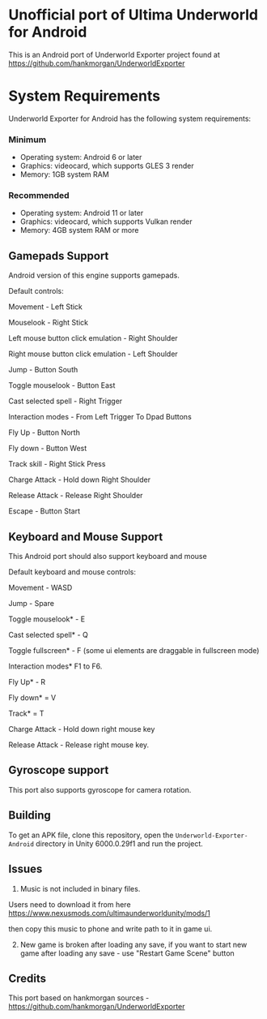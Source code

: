 # Unofficial port of Ultima Underworld for Android
This is an Android port of Underworld Exporter project found at https://github.com/hankmorgan/UnderworldExporter 

# System Requirements

Underworld Exporter for Android has the following system requirements:

### Minimum
* Operating system: Android 6 or later
* Graphics: videocard, which supports GLES 3 render
* Memory: 1GB system RAM

### Recommended
* Operating system: Android 11 or later
* Graphics: videocard, which supports Vulkan render
* Memory: 4GB system RAM or more

## Gamepads Support
Android version of this engine supports gamepads.

Default controls:

Movement - Left Stick

Mouselook - Right Stick

Left mouse button click emulation - Right Shoulder

Right mouse button click emulation - Left Shoulder

Jump - Button South

Toggle mouselook - Button East

Cast selected spell - Right Trigger

Interaction modes - From Left Trigger To Dpad Buttons

Fly Up - Button North

Fly down - Button West

Track skill - Right Stick Press

Charge Attack - Hold down Right Shoulder

Release Attack - Release Right Shoulder

Escape - Button Start

## Keyboard and Mouse Support
This Android port should also support keyboard and mouse

Default keyboard and mouse controls:

Movement - WASD

Jump - Spare

Toggle mouselook* - E

Cast selected spell* - Q

Toggle fullscreen* - F  (some ui elements are draggable in fullscreen mode)

Interaction modes*  F1 to F6.

Fly Up* - R

Fly down* = V

Track* = T

Charge Attack - Hold down right mouse key

Release Attack - Release right mouse key.

## Gyroscope support
This port also supports gyroscope for camera rotation.

## Building

To get an APK file, clone this repository, open the `Underworld-Exporter-Android` directory in Unity 6000.0.29f1 and run the project.

## Issues

1) Music is not included in binary files.

Users need to download it from here https://www.nexusmods.com/ultimaunderworldunity/mods/1

then copy this music to phone and write path to it in game ui.

2) New game is broken after loading any save, if you want to start new game after loading any save - use "Restart Game Scene" button

## Credits
This port based on hankmorgan sources - https://github.com/hankmorgan/UnderworldExporter 
